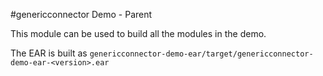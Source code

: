 #genericconnector Demo - Parent

This module can be used to build all the modules in the demo.

The EAR is built as `genericconnector-demo-ear/target/genericconnector-demo-ear-<version>.ear`

